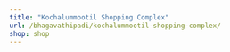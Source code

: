```yaml
---
title: "Kochalummootil Shopping Complex"
url: /bhagavathipadi/kochalummootil-shopping-complex/
shop: shop
---
```


